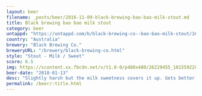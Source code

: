 ```yaml
---
layout: beer
filename: _posts/beer/2016-11-09-black-brewing-bao-bao-milk-stout.md
title: Black brewing bao bao milk stout
category: beer
untappd: "https://untappd.com/b/black-brewing-co--bao-bao-milk-stout/1642008"
country: "Australia"
brewery: "Black Brewing Co."
breweryURL: "/brewery/black-brewing-co.html"
style: "Stout - Milk / Sweet"
score: 6.5
img: https://scontent.xx.fbcdn.net/v/t1.0-0/p480x480/26229455_10155922813083745_1268275987114134243_n.jpg?_nc_cat=108&oh=92429d98605cd7bdb775104f3fc9e6c8&oe=5C5036C1
beer-date: "2018-01-13"
desc: "Slightly harsh but the milk sweetness covers it up. Gets better as it goes down"
permalink: /beer/:title.html
---
```

